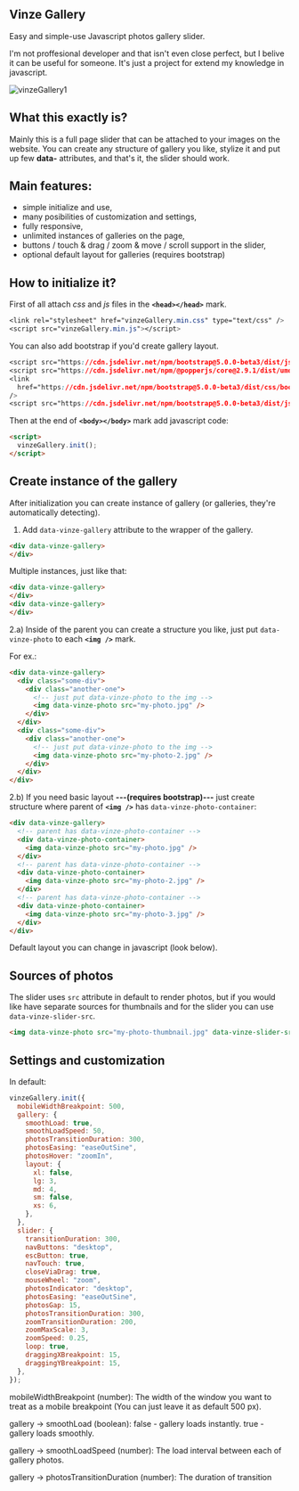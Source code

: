 ## Vinze Gallery
Easy and simple-use Javascript photos gallery slider.

I'm not proffesional developer and that isn't even close perfect, but I belive it can be useful for someone. It's just a project for extend my knowledge in javascript.

![vinzeGallery1](https://user-images.githubusercontent.com/81425879/113610545-91575500-964d-11eb-961e-f8bfc1aa698a.png)

## What this exactly is?
Mainly this is a full page slider that can be attached to your images on the website. You can create any structure of gallery you like, stylize it and put up few **data-** attributes, and that's it, the slider should work.

## Main features:
* simple initialize and use,
* many posibilities of customization and settings,
* fully responsive,
* unlimited instances of galleries on the page,
* buttons / touch & drag / zoom & move / scroll support in the slider,
* optional default layout for galleries (requires bootstrap)

## How to initialize it?
First of all attach *css* and *js* files in the **`<head></head>`** mark.

```css
<link rel="stylesheet" href="vinzeGallery.min.css" type="text/css" />
<script src="vinzeGallery.min.js"></script>
```


You can also add bootstrap if you'd create gallery layout.

```css
<script src="https://cdn.jsdelivr.net/npm/bootstrap@5.0.0-beta3/dist/js/bootstrap.min.js"></script>
<script src="https://cdn.jsdelivr.net/npm/@popperjs/core@2.9.1/dist/umd/popper.min.js"></script>
<link
  href="https://cdn.jsdelivr.net/npm/bootstrap@5.0.0-beta3/dist/css/bootstrap.min.css"
/>
<script src="https://cdn.jsdelivr.net/npm/bootstrap@5.0.0-beta3/dist/js/bootstrap.bundle.min.js"></script>
```


Then at the end of **`<body></body>`** mark add javascript code:

```html
<script>
  vinzeGallery.init();
</script>
```


## Create instance of the gallery
After initialization you can create instance of gallery (or galleries, they're automatically detecting).

1. Add `data-vinze-gallery` attribute to the wrapper of the gallery.

```html
<div data-vinze-gallery>
</div>
```

Multiple instances, just like that:

```html
<div data-vinze-gallery>
</div>
<div data-vinze-gallery>
</div>
```


2.a) Inside of the parent you can create a structure you like, just put `data-vinze-photo` to each **`<img />`** mark.

For ex.:
```html
<div data-vinze-gallery>
  <div class="some-div">
    <div class="another-one">
      <!-- just put data-vinze-photo to the img -->
      <img data-vinze-photo src="my-photo.jpg" />
    </div>
  </div>
  <div class="some-div">
    <div class="another-one">
      <!-- just put data-vinze-photo to the img -->
      <img data-vinze-photo src="my-photo-2.jpg" />
    </div>
  </div>
</div>
```


2.b) If you need basic layout **---(requires bootstrap)---** just create structure where parent of **`<img />`** has `data-vinze-photo-container`:

```html
<div data-vinze-gallery>
  <!-- parent has data-vinze-photo-container -->
  <div data-vinze-photo-container>
    <img data-vinze-photo src="my-photo.jpg" />
  </div>
  <!-- parent has data-vinze-photo-container -->
  <div data-vinze-photo-container>
    <img data-vinze-photo src="my-photo-2.jpg" />
  </div>
  <!-- parent has data-vinze-photo-container -->
  <div data-vinze-photo-container>
    <img data-vinze-photo src="my-photo-3.jpg" />
  </div>
</div>
```

Default layout you can change in javascript (look below).


## Sources of photos

The slider uses `src` attribute in default to render photos, but if you would like have separate sources for thumbnails and for the slider you can use `data-vinze-slider-src`.

```html
<img data-vinze-photo src="my-photo-thumbnail.jpg" data-vinze-slider-src="my-photo.jpg" />
```


## Settings and customization

In default:

```javascript
vinzeGallery.init({
  mobileWidthBreakpoint: 500,
  gallery: {
    smoothLoad: true,
    smoothLoadSpeed: 50,
    photosTransitionDuration: 300,
    photosEasing: "easeOutSine",
    photosHover: "zoomIn",
    layout: {
      xl: false,
      lg: 3,
      md: 4,
      sm: false,
      xs: 6,
    },
  },
  slider: {
    transitionDuration: 300,
    navButtons: "desktop",
    escButton: true,
    navTouch: true,
    closeViaDrag: true,
    mouseWheel: "zoom",
    photosIndicator: "desktop",
    photosEasing: "easeOutSine",
    photosGap: 15,
    photosTransitionDuration: 300,
    zoomTransitionDuration: 200,
    zoomMaxScale: 3,
    zoomSpeed: 0.25,
    loop: true,
    draggingXBreakpoint: 15,
    draggingYBreakpoint: 15,
  },
});
```

mobileWidthBreakpoint (number):
The width of the window you want to treat as a mobile breakpoint (You can just leave it as default 500 px).

gallery -> smoothLoad (boolean):
false - gallery loads instantly.
true - gallery loads smoothly.

gallery -> smoothLoadSpeed (number):
The load interval between each of gallery photos.

gallery -> photosTransitionDuration (number):
The duration of transition
